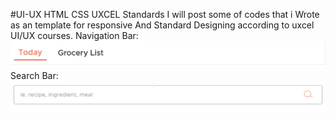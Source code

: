 #UI-UX HTML CSS UXCEL Standards
I will post some of codes that i Wrote as an template for responsive And Standard Designing according to uxcel UI/UX courses.
Navigation Bar: 
![Image of Navigation Bars](https://raw.githubusercontent.com/Re9iNee/UI-UX/master/Images/2.png)
Search Bar: 
![Image of Search Bars](https://raw.githubusercontent.com/Re9iNee/UI-UX/master/Images/1.png)